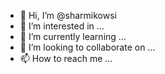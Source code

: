 - 👋 Hi, I’m @sharmikowsi
- 👀 I’m interested in ...
- 🌱 I’m currently learning ...
- 💞️ I’m looking to collaborate on ...
- 📫 How to reach me ...

<!---
sharmikowsi/sharmikowsi is a ✨ special ✨ repository because its `README.md` (this file) appears on your GitHub profile.
You can click the Preview link to take a look at your changes.
--->
